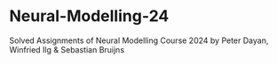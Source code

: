 # Neural-Modelling-24
Solved Assignments of Neural Modelling Course 2024 by Peter Dayan, Winfried Ilg &amp; Sebastian Bruijns
